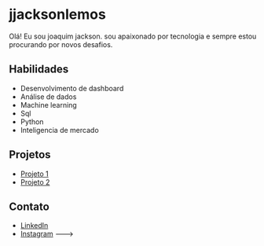 # jjacksonlemos

Olá! Eu sou joaquim jackson.  sou apaixonado por tecnologia e sempre estou procurando por novos desafios.

## Habilidades

* Desenvolvimento de dashboard
* Análise de dados
* Machine learning
* Sql
* Python
* Inteligencia de mercado

## Projetos

* [Projeto 1](https://github.com/jjacksonlemos/projeto1)
* [Projeto 2](https://github.com/jjacksonlemos/projeto2)

## Contato

* [LinkedIn](https://www.linkedin.com/in/jjacksonlemos/)
* [Instagram](https://www.instagram.com/jjacksonlemos/)
--->
